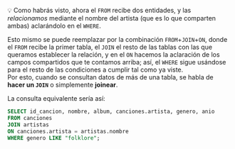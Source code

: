 :bulb: Como habrás visto, ahora el `FROM` recibe dos entidades, y las _relacionamos_ mediante el nombre del artista (que es lo que comparten ambas) aclarándolo en el `WHERE`. 

Esto mismo se puede reemplazar por la combinación `FROM`+`JOIN`+`ON`, donde el `FROM` recibe la primer tabla, el `JOIN` el resto de las tablas con las que queramos establecer la relación, y en el `ON` hacemos la aclaración de los campos compartidos que te contamos arriba; así, el `WHERE` sigue usándose para el resto de las condiciones a cumplir tal como ya viste. 
<br>
Por esto, cuando se consultan datos de más de una tabla, se habla de **hacer un `JOIN`** o simplemente **joinear**.

La consulta equivalente sería así:

``` sql
SELECT id_cancion, nombre, album, canciones.artista, genero, anio 
FROM canciones
JOIN artistas
ON canciones.artista = artistas.nombre
WHERE genero LIKE "folklore";
```

